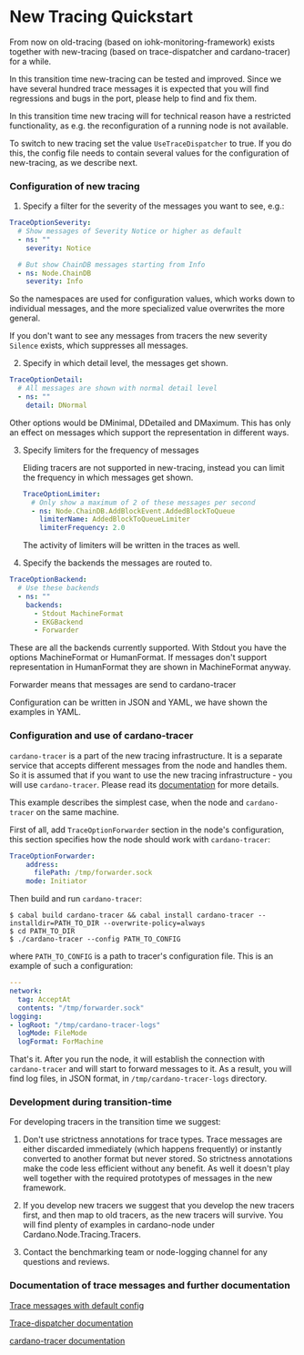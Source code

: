 # New Tracing Quickstart

From now on old-tracing (based on iohk-monitoring-framework) exists
together with new-tracing (based on trace-dispatcher and cardano-tracer) for a while.

In this transition time new-tracing can be tested and improved. Since we have several hundred trace messages
it is expected that you will find regressions and bugs in the port, please help to find
and fix them.

In this transition time new tracing will for technical reason have a restricted functionality,
as e.g. the reconfiguration of a running node is not available.

To switch to new tracing set the value `UseTraceDispatcher` to true. If you do this, the
config file needs to contain several values for the configuration of new-tracing, as we
describe next.

### Configuration of new tracing

1. Specify a filter for the severity of the messages you want to see, e.g.:

  ~~~yaml
  TraceOptionSeverity:
    # Show messages of Severity Notice or higher as default
    - ns: ""
      severity: Notice

    # But show ChainDB messages starting from Info
    - ns: Node.ChainDB
      severity: Info
  ~~~


  So the namespaces are used for configuration values, which works
  down to individual messages, and the more specialized value overwrites the more general.

  If you don't want to see any messages from tracers the new severity `Silence`
  exists, which suppresses all messages.


2. Specify in which detail level, the messages get shown.

  ~~~yaml
  TraceOptionDetail:
    # All messages are shown with normal detail level
    - ns: ""
      detail: DNormal
  ~~~

  Other options would be DMinimal, DDetailed and DMaximum. This has only an effect on messages which support the representation in different ways.

3. Specify limiters for the frequency of messages

    Eliding tracers are not supported in new-tracing, instead you can limit the
    frequency in which messages get shown.

    ~~~yaml
    TraceOptionLimiter:
      # Only show a maximum of 2 of these messages per second
      - ns: Node.ChainDB.AddBlockEvent.AddedBlockToQueue
        limiterName: AddedBlockToQueueLimiter
        limiterFrequency: 2.0        
    ~~~

    The activity of limiters will be written in the traces as well.

4. Specify the backends the messages are routed to.

  ~~~yaml
  TraceOptionBackend:
    # Use these backends
    - ns: ""
      backends:
        - Stdout MachineFormat
        - EKGBackend
        - Forwarder
  ~~~

  These are all the backends currently supported. With Stdout you have the
  options MachineFormat or HumanFormat. If messages don't support representation
  in HumanFormat they are shown in MachineFormat anyway.

  Forwarder means that messages are send to cardano-tracer

Configuration can be written in JSON and YAML, we have shown the examples in YAML.

### Configuration and use of cardano-tracer

`cardano-tracer` is a part of the new tracing infrastructure. It is a separate service that accepts different messages from the node and handles them.
So it is assumed that if you want to use the new tracing infrastructure - you will use `cardano-tracer`. Please read its [documentation](https://github.com/input-output-hk/cardano-node/blob/master/cardano-tracer/docs/cardano-tracer.md) for more details.

This example describes the simplest case, when the node and `cardano-tracer` on the same machine.

First of all, add `TraceOptionForwarder` section in the node's configuration, this section specifies how the node should work with `cardano-tracer`:

~~~yaml
TraceOptionForwarder:
    address:
      filePath: /tmp/forwarder.sock
    mode: Initiator
~~~

Then build and run `cardano-tracer`:

~~~shell
$ cabal build cardano-tracer && cabal install cardano-tracer --installdir=PATH_TO_DIR --overwrite-policy=always
$ cd PATH_TO_DIR
$ ./cardano-tracer --config PATH_TO_CONFIG
~~~

where `PATH_TO_CONFIG` is a path to tracer's configuration file. This is an example of such a configuration:

~~~yaml
---
network:
  tag: AcceptAt
  contents: "/tmp/forwarder.sock"
logging:
- logRoot: "/tmp/cardano-tracer-logs"
  logMode: FileMode
  logFormat: ForMachine
~~~

That's it. After you run the node, it will establish the connection with `cardano-tracer` and will start to forward messages to it.
As a result, you will find log files, in JSON format, in `/tmp/cardano-tracer-logs` directory.

### Development during transition-time

For developing tracers in the transition time we suggest:

1. Don't use strictness annotations for trace types. Trace messages are either
discarded immediately (which happens frequently) or instantly converted to another format
but never stored. So strictness annotations make the code less efficient without any benefit.
As well it doesn't play well together with the required prototypes of messages in the
new framework.

2. If you develop new tracers we suggest that you develop the new tracers first,
and then map to old tracers, as the new tracers will survive. You will find plenty of
examples in cardano-node under Cardano.Node.Tracing.Tracers.

3. Contact the benchmarking team or node-logging channel for any questions and reviews.

### Documentation of trace messages and further documentation

[Trace messages with default config](https://github.com/input-output-hk/cardano-node/blob/master/doc/new-tracing/tracers_doc_generated.md)

[Trace-dispatcher documentation](https://github.com/input-output-hk/cardano-node/blob/master/trace-dispatcher/doc/trace-dispatcher.md)

[cardano-tracer documentation](https://github.com/input-output-hk/cardano-node/blob/master/cardano-tracer/docs/cardano-tracer.md)

